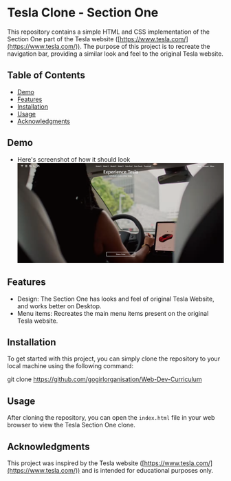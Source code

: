 # Tesla Clone - Section One

This repository contains a simple HTML and CSS implementation of the Section One part of the Tesla website ([https://www.tesla.com/](https://www.tesla.com/)). The purpose of this project is to recreate the navigation bar, providing a similar look and feel to the original Tesla website.

## Table of Contents

- [Demo](#demo)
- [Features](#features)
- [Installation](#installation)
- [Usage](#usage)
- [Acknowledgments](#acknowledgments)

## Demo

* Here's screenshot of how it should look 
![DEMO](DEMO.png)

## Features

- Design: The Section One has looks and feel of original Tesla Website, and works better on Desktop.
- Menu items: Recreates the main menu items present on the original Tesla website.

## Installation

To get started with this project, you can simply clone the repository to your local machine using the following command:

git clone https://github.com/gogirlorganisation/Web-Dev-Curriculum


## Usage

After cloning the repository, you can open the `index.html` file in your web browser to view the Tesla Section One clone.

## Acknowledgments

This project was inspired by the Tesla website ([https://www.tesla.com/](https://www.tesla.com/)) and is intended for educational purposes only.
